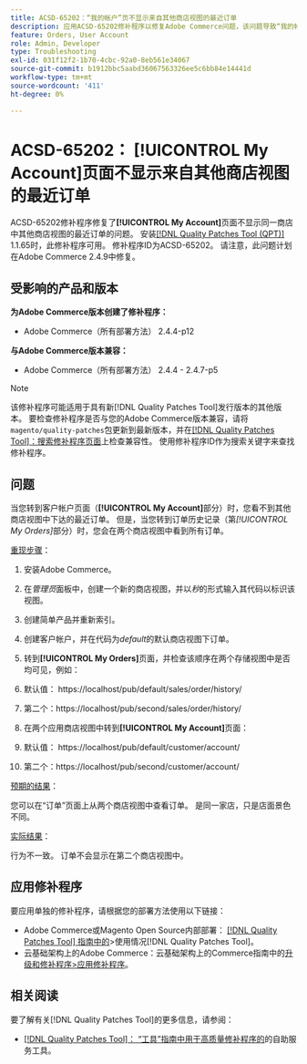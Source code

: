 ```yaml
---
title: ACSD-65202：“我的帐户”页不显示来自其他商店视图的最近订单
description: 应用ACSD-65202修补程序以修复Adobe Commerce问题，该问题导致“我的帐户”页面不显示同一商店中其他商店视图的最近订单。
feature: Orders, User Account
role: Admin, Developer
type: Troubleshooting
exl-id: 031f12f2-1b70-4cbc-92a0-8eb561e34067
source-git-commit: b1912bbc5aabd36067563326ee5c6bb84e14441d
workflow-type: tm+mt
source-wordcount: '411'
ht-degree: 0%

---
```


# ACSD-65202： [!UICONTROL My Account]页面不显示来自其他商店视图的最近订单

ACSD-65202修补程序修复了&#x200B;**[!UICONTROL My Account]**&#x200B;页面不显示同一商店中其他商店视图的最近订单的问题。 安装[[!DNL Quality Patches Tool (QPT)]](/help/tools/quality-patches-tool/quality-patches-tool-to-self-serve-quality-patches.md) 1.1.65时，此修补程序可用。 修补程序ID为ACSD-65202。 请注意，此问题计划在Adobe Commerce 2.4.9中修复。

## 受影响的产品和版本

**为Adobe Commerce版本创建了修补程序：**

* Adobe Commerce（所有部署方法） 2.4.4-p12

**与Adobe Commerce版本兼容：**

* Adobe Commerce（所有部署方法） 2.4.4 - 2.4.7-p5

>[!NOTE]
>
>该修补程序可能适用于具有新[!DNL Quality Patches Tool]发行版本的其他版本。 要检查修补程序是否与您的Adobe Commerce版本兼容，请将`magento/quality-patches`包更新到最新版本，并在[[!DNL Quality Patches Tool]：搜索修补程序页面](https://experienceleague.adobe.com/tools/commerce-quality-patches/index.html)上检查兼容性。 使用修补程序ID作为搜索关键字来查找修补程序。

## 问题

当您转到客户帐户页面（**[!UICONTROL My Account]**&#x200B;部分）时，您看不到其他商店视图中下达的最近订单。 但是，当您转到订单历史记录（第&#x200B;*[!UICONTROL My Orders]*&#x200B;部分）时，您会在两个商店视图中看到所有订单。

<u>重现步骤</u>：

1. 安装Adobe Commerce。
1. 在&#x200B;*管理员*&#x200B;面板中，创建一个新的商店视图，并以&#x200B;*秒*&#x200B;的形式输入其代码以标识该视图。
1. 创建简单产品并重新索引。
1. 创建客户帐户，并在代码为&#x200B;*default*&#x200B;的默认商店视图下订单。
1. 转到&#x200B;**[!UICONTROL My Orders]**&#x200B;页面，并检查该顺序在两个存储视图中是否均可见，例如：
1. 默认值： https://localhost/pub/default/sales/order/history/
1. 第二个：https://localhost/pub/second/sales/order/history/

1. 在两个应用商店视图中转到&#x200B;**[!UICONTROL My Account]**&#x200B;页面：
1. 默认值： https://localhost/pub/default/customer/account/
1. 第二个：https://localhost/pub/second/customer/account/

<u>预期的结果</u>：

您可以在“订单”页面上从两个商店视图中查看订单。 是同一家店，只是店面景色不同。

<u>实际结果</u>：

行为不一致。 订单不会显示在第二个商店视图中。

## 应用修补程序

要应用单独的修补程序，请根据您的部署方法使用以下链接：

* Adobe Commerce或Magento Open Source内部部署： [[!DNL Quality Patches Tool] 指南中的](/help/tools/quality-patches-tool/usage.md)>使用情况[!DNL Quality Patches Tool]。
* 云基础架构上的Adobe Commerce：云基础架构上的Commerce指南中的[升级和修补程序>应用修补程序](https://experienceleague.adobe.com/docs/commerce-cloud-service/user-guide/develop/upgrade/apply-patches.html)。

## 相关阅读

要了解有关[!DNL Quality Patches Tool]的更多信息，请参阅：

* [[!DNL Quality Patches Tool]： “工具”指南中用于高质量修补程序的](/help/tools/quality-patches-tool/quality-patches-tool-to-self-serve-quality-patches.md)的自助服务工具。
